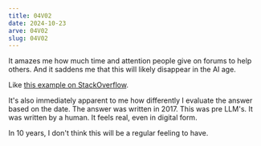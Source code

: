 ```yaml
---
title: 04V02
date: 2024-10-23
arve: 04V02
slug: 04V02
---
```


It amazes me how much time and attention people give on forums to help others.
And it saddens me that this will likely disappear in the AI age. 

Like [this example on StackOverflow](https://stackoverflow.com/a/42333350).

It's also immediately apparent to me how differently I evaluate the answer based
on the date. The answer was written in 2017. This was pre LLM's. It was written
by a human. It feels real, even in digital form.

In 10 years, I don't think this will be a regular feeling to have.
